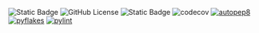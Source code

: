 ![Static Badge](https://img.shields.io/badge/language-Python-yellow)
![GitHub License](https://img.shields.io/github/license/CSC510-Do-Lorenc-McDavitt/homework)
![Static Badge](https://img.shields.io/badge/platform-Linux-orange)
![codecov](https://img.shields.io/codecov/c/github/CSC510-Do-Lorenc-McDavitt/homework)
[![autopep8](https://github.com/CSC510-Do-Lorenc-McDavitt/homework/actions/workflows/badgeAutopep8.yml/badge.svg)](https://github.com/CSC510-Do-Lorenc-McDavitt/homework/actions/workflows/badgeAutopep8.yml)
[![pyflakes](https://github.com/CSC510-Do-Lorenc-McDavitt/homework/actions/workflows/badgePyflakes.yml/badge.svg)](https://github.com/CSC510-Do-Lorenc-McDavitt/homework/actions/workflows/badgePyflakes.yml)
[![pylint](https://github.com/CSC510-Do-Lorenc-McDavitt/homework/actions/workflows/badgePylint.yml/badge.svg)](https://github.com/CSC510-Do-Lorenc-McDavitt/homework/actions/workflows/badgePylint.yml)
